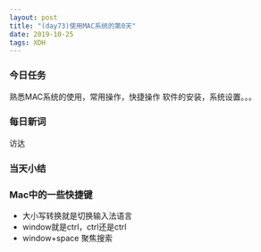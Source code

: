 ```yaml
---  
layout: post  
title: "(day73)使用MAC系统的第0天"   
date: 2019-10-25
tags: XDH    
---  
```


### 今日任务
熟悉MAC系统的使用，常用操作，快捷操作
软件的安装，系统设置。。。

### 每日新词
访达



### 当天小结

### Mac中的一些快捷键
- 大小写转换就是切换输入法语言
- window就是ctrl，ctrl还是ctrl
- window+space 聚焦搜索
